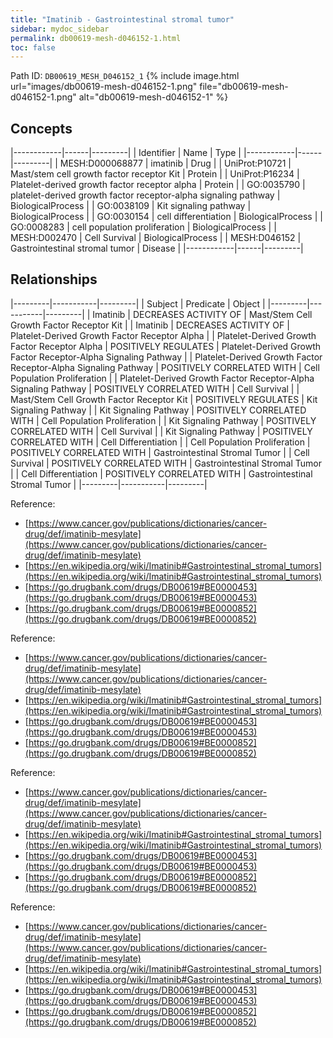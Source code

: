 ```yaml
---
title: "Imatinib - Gastrointestinal stromal tumor"
sidebar: mydoc_sidebar
permalink: db00619-mesh-d046152-1.html
toc: false 
---
```



Path ID: `DB00619_MESH_D046152_1`
{% include image.html url="images/db00619-mesh-d046152-1.png" file="db00619-mesh-d046152-1.png" alt="db00619-mesh-d046152-1" %}

## Concepts

|------------|------|---------|
| Identifier | Name | Type    |
|------------|------|---------|
| MESH:D000068877 | imatinib | Drug |
| UniProt:P10721 | Mast/stem cell growth factor receptor Kit | Protein |
| UniProt:P16234 | Platelet-derived growth factor receptor alpha | Protein |
| GO:0035790 | platelet-derived growth factor receptor-alpha signaling pathway | BiologicalProcess |
| GO:0038109 | Kit signaling pathway | BiologicalProcess |
| GO:0030154 | cell differentiation | BiologicalProcess |
| GO:0008283 | cell population proliferation | BiologicalProcess |
| MESH:D002470 | Cell Survival | BiologicalProcess |
| MESH:D046152 | Gastrointestinal stromal tumor | Disease |
|------------|------|---------|

## Relationships

|---------|-----------|---------|
| Subject | Predicate | Object  |
|---------|-----------|---------|
| Imatinib | DECREASES ACTIVITY OF | Mast/Stem Cell Growth Factor Receptor Kit |
| Imatinib | DECREASES ACTIVITY OF | Platelet-Derived Growth Factor Receptor Alpha |
| Platelet-Derived Growth Factor Receptor Alpha | POSITIVELY REGULATES | Platelet-Derived Growth Factor Receptor-Alpha Signaling Pathway |
| Platelet-Derived Growth Factor Receptor-Alpha Signaling Pathway | POSITIVELY CORRELATED WITH | Cell Population Proliferation |
| Platelet-Derived Growth Factor Receptor-Alpha Signaling Pathway | POSITIVELY CORRELATED WITH | Cell Survival |
| Mast/Stem Cell Growth Factor Receptor Kit | POSITIVELY REGULATES | Kit Signaling Pathway |
| Kit Signaling Pathway | POSITIVELY CORRELATED WITH | Cell Population Proliferation |
| Kit Signaling Pathway | POSITIVELY CORRELATED WITH | Cell Survival |
| Kit Signaling Pathway | POSITIVELY CORRELATED WITH | Cell Differentiation |
| Cell Population Proliferation | POSITIVELY CORRELATED WITH | Gastrointestinal Stromal Tumor |
| Cell Survival | POSITIVELY CORRELATED WITH | Gastrointestinal Stromal Tumor |
| Cell Differentiation | POSITIVELY CORRELATED WITH | Gastrointestinal Stromal Tumor |
|---------|-----------|---------|

Reference: 
  - [https://www.cancer.gov/publications/dictionaries/cancer-drug/def/imatinib-mesylate](https://www.cancer.gov/publications/dictionaries/cancer-drug/def/imatinib-mesylate)
  - [https://en.wikipedia.org/wiki/Imatinib#Gastrointestinal_stromal_tumors](https://en.wikipedia.org/wiki/Imatinib#Gastrointestinal_stromal_tumors)
  - [https://go.drugbank.com/drugs/DB00619#BE0000453](https://go.drugbank.com/drugs/DB00619#BE0000453)
  - [https://go.drugbank.com/drugs/DB00619#BE0000852](https://go.drugbank.com/drugs/DB00619#BE0000852)

Reference: 
  - [https://www.cancer.gov/publications/dictionaries/cancer-drug/def/imatinib-mesylate](https://www.cancer.gov/publications/dictionaries/cancer-drug/def/imatinib-mesylate)
  - [https://en.wikipedia.org/wiki/Imatinib#Gastrointestinal_stromal_tumors](https://en.wikipedia.org/wiki/Imatinib#Gastrointestinal_stromal_tumors)
  - [https://go.drugbank.com/drugs/DB00619#BE0000453](https://go.drugbank.com/drugs/DB00619#BE0000453)
  - [https://go.drugbank.com/drugs/DB00619#BE0000852](https://go.drugbank.com/drugs/DB00619#BE0000852)

Reference: 
  - [https://www.cancer.gov/publications/dictionaries/cancer-drug/def/imatinib-mesylate](https://www.cancer.gov/publications/dictionaries/cancer-drug/def/imatinib-mesylate)
  - [https://en.wikipedia.org/wiki/Imatinib#Gastrointestinal_stromal_tumors](https://en.wikipedia.org/wiki/Imatinib#Gastrointestinal_stromal_tumors)
  - [https://go.drugbank.com/drugs/DB00619#BE0000453](https://go.drugbank.com/drugs/DB00619#BE0000453)
  - [https://go.drugbank.com/drugs/DB00619#BE0000852](https://go.drugbank.com/drugs/DB00619#BE0000852)

Reference: 
  - [https://www.cancer.gov/publications/dictionaries/cancer-drug/def/imatinib-mesylate](https://www.cancer.gov/publications/dictionaries/cancer-drug/def/imatinib-mesylate)
  - [https://en.wikipedia.org/wiki/Imatinib#Gastrointestinal_stromal_tumors](https://en.wikipedia.org/wiki/Imatinib#Gastrointestinal_stromal_tumors)
  - [https://go.drugbank.com/drugs/DB00619#BE0000453](https://go.drugbank.com/drugs/DB00619#BE0000453)
  - [https://go.drugbank.com/drugs/DB00619#BE0000852](https://go.drugbank.com/drugs/DB00619#BE0000852)
